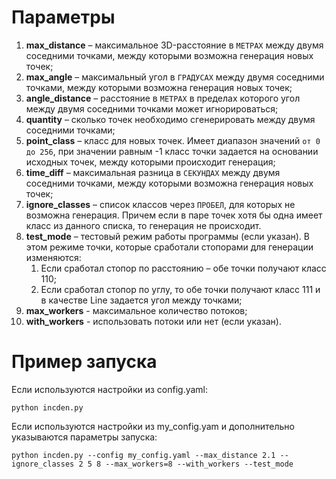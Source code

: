 # Параметры
1. **max_distance** – максимальное 3D-расстояние в `МЕТРАХ` между двумя соседними точками, между которыми возможна генерация новых точек;
2. **max_angle** – максимальный угол в `ГРАДУСАХ` между двумя соседними точками, между которыми возможна генерация новых точек;
3. **angle_distance** – расстояние в `МЕТРАХ` в пределах которого угол между двумя соседними точками может игнорироваться;
4. **quantity** – сколько точек необходимо сгенерировать между двумя соседними точками;
5. **point_class** – класс для новых точек. Имеет диапазон значений `от 0 до 256`, при значении равным -1 класс точки задается на основании исходных точек, между которыми происходит генерация;
6. **time_diff** – максимальная разница в `СЕКУНДАХ` между двумя соседними точками, между которыми возможна генерация новых точек;
7. **ignore_classes** – список классов через `ПРОБЕЛ`, для которых не возможна генерация. Причем если в паре точек хотя бы одна имеет класс из данного списка, то генерация не происходит.
8. **test_mode** – тестовый режим работы программы (если указан). В этом режиме точки, которые сработали стопорами для генерации изменяются:
   1. Если сработал стопор по расстоянию – обе точки получают класс 110; 
   2. Если сработал стопор по углу, то обе точки получают класс 111 и в качестве Line задается угол между точками;
9. **max_workers** - максимальное количество потоков;
10. **with_workers** - использовать потоки или нет (если указан).

# Пример запуска
Если используются настройки из config.yaml:
```commandline
python incden.py
```

Если используются настройки из my_config.yam и дополнительно указываются параметры запуска:
```commandline
python incden.py --config my_config.yaml --max_distance 2.1 --ignore_classes 2 5 8 --max_workers=8 --with_workers --test_mode
```
